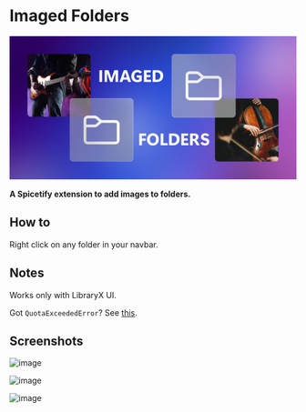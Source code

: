 # Imaged Folders

![banner](/assets/imaged-folders.png)

**A Spicetify extension to add images to folders.**

## How to

Right click on any folder in your navbar.

## Notes

Works only with LibraryX UI.

Got `QuotaExceededError`? See [this](https://github.com/SunsetTechuila/imaged-folders/issues/1#issuecomment-1657065199).

## Screenshots

![image](https://github.com/SunsetTechuila/imaged-folders/assets/115353812/8c43cb18-0cfb-4b51-84bd-a92962018171)

![image](https://github.com/SunsetTechuila/imaged-folders/assets/115353812/0437d02c-398e-4f9d-8bf4-4d68eafc640f)

![image](https://github.com/SunsetTechuila/imaged-folders/assets/115353812/02ea22c8-7f22-40ba-a65a-7fa28f94c5ef)

